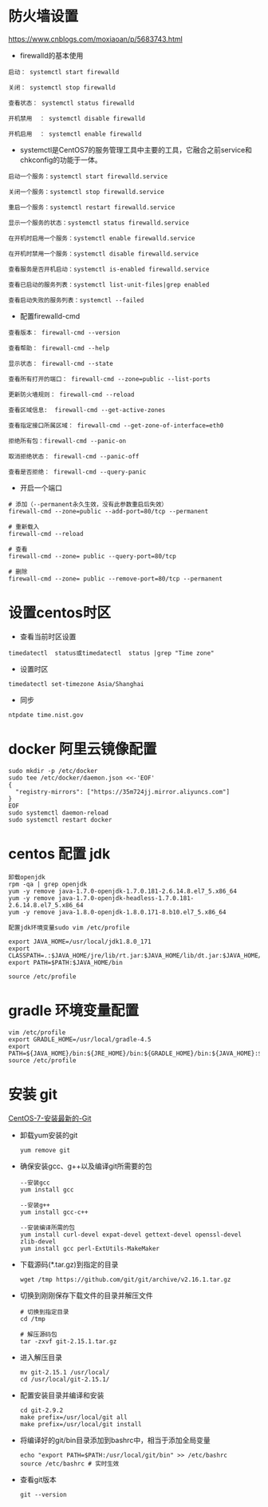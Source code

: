# 防火墙设置

https://www.cnblogs.com/moxiaoan/p/5683743.html

- firewalld的基本使用

```shell
启动： systemctl start firewalld

关闭： systemctl stop firewalld

查看状态： systemctl status firewalld 

开机禁用  ： systemctl disable firewalld

开机启用  ： systemctl enable firewalld
```

- systemctl是CentOS7的服务管理工具中主要的工具，它融合之前service和chkconfig的功能于一体。

```shell
启动一个服务：systemctl start firewalld.service

关闭一个服务：systemctl stop firewalld.service

重启一个服务：systemctl restart firewalld.service

显示一个服务的状态：systemctl status firewalld.service

在开机时启用一个服务：systemctl enable firewalld.service

在开机时禁用一个服务：systemctl disable firewalld.service

查看服务是否开机启动：systemctl is-enabled firewalld.service

查看已启动的服务列表：systemctl list-unit-files|grep enabled

查看启动失败的服务列表：systemctl --failed
```

- 配置firewalld-cmd

```shell
查看版本： firewall-cmd --version

查看帮助： firewall-cmd --help

显示状态： firewall-cmd --state

查看所有打开的端口： firewall-cmd --zone=public --list-ports

更新防火墙规则： firewall-cmd --reload

查看区域信息:  firewall-cmd --get-active-zones

查看指定接口所属区域： firewall-cmd --get-zone-of-interface=eth0

拒绝所有包：firewall-cmd --panic-on

取消拒绝状态： firewall-cmd --panic-off

查看是否拒绝： firewall-cmd --query-panic
```

- 开启一个端口 

```shell
# 添加（--permanent永久生效，没有此参数重启后失效）
firewall-cmd --zone=public --add-port=80/tcp --permanent    

# 重新载入
firewall-cmd --reload

# 查看
firewall-cmd --zone= public --query-port=80/tcp

# 删除
firewall-cmd --zone= public --remove-port=80/tcp --permanent
```





# 设置centos时区

- 查看当前时区设置

```shell
timedatectl  status或timedatectl  status |grep "Time zone"
```

- 设置时区

```shell
timedatectl set-timezone Asia/Shanghai
```

- 同步

```shell
ntpdate time.nist.gov
```



# docker 阿里云镜像配置

```shell
sudo mkdir -p /etc/docker
sudo tee /etc/docker/daemon.json <<-'EOF'
{
  "registry-mirrors": ["https://35m724jj.mirror.aliyuncs.com"]
}
EOF
sudo systemctl daemon-reload
sudo systemctl restart docker
```



# centos 配置 jdk

```shell
卸载openjdk
rpm -qa | grep openjdk  
yum -y remove java-1.7.0-openjdk-1.7.0.181-2.6.14.8.el7_5.x86_64
yum -y remove java-1.7.0-openjdk-headless-1.7.0.181-2.6.14.8.el7_5.x86_64
yum -y remove java-1.8.0-openjdk-1.8.0.171-8.b10.el7_5.x86_64

配置jdk环境变量sudo vim /etc/profile

export JAVA_HOME=/usr/local/jdk1.8.0_171
export CLASSPATH=.:$JAVA_HOME/jre/lib/rt.jar:$JAVA_HOME/lib/dt.jar:$JAVA_HOME/lib/tools.jar 
export PATH=$PATH:$JAVA_HOME/bin

source /etc/profile
```



# gradle 环境变量配置

```shell
vim /etc/profile
export GRADLE_HOME=/usr/local/gradle-4.5
export PATH=${JAVA_HOME}/bin:${JRE_HOME}/bin:${GRADLE_HOME}/bin:${JAVA_HOME}:${PATH}
source /etc/profile 
```



# 安装 git

[CentOS-7-安装最新的-Git](https://ehlxr.me/2016/07/30/CentOS-7-%E5%AE%89%E8%A3%85%E6%9C%80%E6%96%B0%E7%9A%84-Git/)



* 卸载yum安装的git

  ```shell
  yum remove git
  ```

* 确保安装gcc、g++以及编译git所需要的包

  ```shell
  --安装gcc
  yum install gcc

  --安装g++
  yum install gcc-c++

  --安装编译所需的包
  yum install curl-devel expat-devel gettext-devel openssl-devel zlib-devel
  yum install gcc perl-ExtUtils-MakeMaker
  ```

* 下载源码(*.tar.gz)到指定的目录

  ```shell
  wget /tmp https://github.com/git/git/archive/v2.16.1.tar.gz
  ```

* 切换到刚刚保存下载文件的目录并解压文件

  ```shell
  # 切换到指定目录
  cd /tmp

  # 解压源码包
  tar -zxvf git-2.15.1.tar.gz
  ```

* 进入解压目录

  ```shell
  mv git-2.15.1 /usr/local/
  cd /usr/local/git-2.15.1/
  ```

* 配置安装目录并编译和安装

  ```shell
  cd git-2.9.2
  make prefix=/usr/local/git all
  make prefix=/usr/local/git install
  ```

* 将编译好的git/bin目录添加到bashrc中，相当于添加全局变量

  ```shell
  echo "export PATH=$PATH:/usr/local/git/bin" >> /etc/bashrc
  source /etc/bashrc # 实时生效
  ```

* 查看git版本

  ```shell
  git --version
  ```
